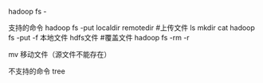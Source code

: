 hadoop fs -<command>

支持的命令
hadoop fs -put localdir remotedir #上传文件
ls
mkdir
cat
hadoop fs -put -f 本地文件 hdfs文件 #覆盖文件
hadoop fs -rm -r


mv 移动文件（源文件不能存在）

不支持的命令
tree
